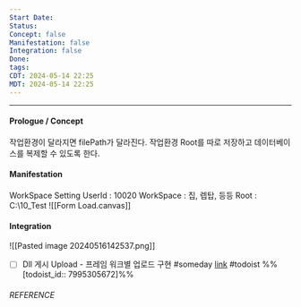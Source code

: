 ```yaml
---
Start Date: 
Status: 
Concept: false
Manifestation: false
Integration: false
Done: 
tags: 
CDT: 2024-05-14 22:25
MDT: 2024-05-14 22:25
---
```

---
#### Prologue / Concept
작업환경이 달라지면 filePath가 달라진다. 
작업환경 Root를 따로 저장하고 데이터베이스를 복제할 수 있도록 한다. 
#### Manifestation
WorkSpace Setting 
UserId : 10020
WorkSpace : 집, 렙탑, 등등
Root : C:\10_Test
![[Form Load.canvas]]


#### Integration
![[Pasted image 20240516142537.png]]

- [ ] Dll 게시 Upload - 프레임 워크별 업로드 구현 #someday [link](https://todoist.com/app/task/7995305672) #todoist %%[todoist_id:: 7995305672]%% 



###### REFERENCE
